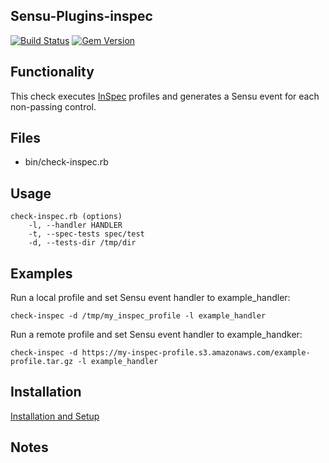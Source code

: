 ## Sensu-Plugins-inspec

[ ![Build Status](https://travis-ci.org/sensu-plugins/sensu-plugins-inspec.svg?branch=master)](https://travis-ci.org/sensu-plugins/sensu-plugins-inspec)
[ ![Gem Version](https://badge.fury.io/rb/sensu-plugins-inspec.svg)](http://badge.fury.io/rb/sensu-plugins-inspec)

## Functionality

This check executes [InSpec][1] profiles and generates a Sensu event for each non-passing control.

## Files
 * bin/check-inspec.rb

## Usage
```
check-inspec.rb (options)
    -l, --handler HANDLER
    -t, --spec-tests spec/test
    -d, --tests-dir /tmp/dir

```


## Examples
Run a local profile and set Sensu event handler to example_handler:

`check-inspec -d /tmp/my_inspec_profile -l example_handler`

Run a remote profile and set Sensu event handler to example_handker:

`check-inspec -d https://my-inspec-profile.s3.amazonaws.com/example-profile.tar.gz -l example_handler`


## Installation

[Installation and Setup](http://sensu-plugins.io/docs/installation_instructions.html)

## Notes


[1]: https://inspec.io
